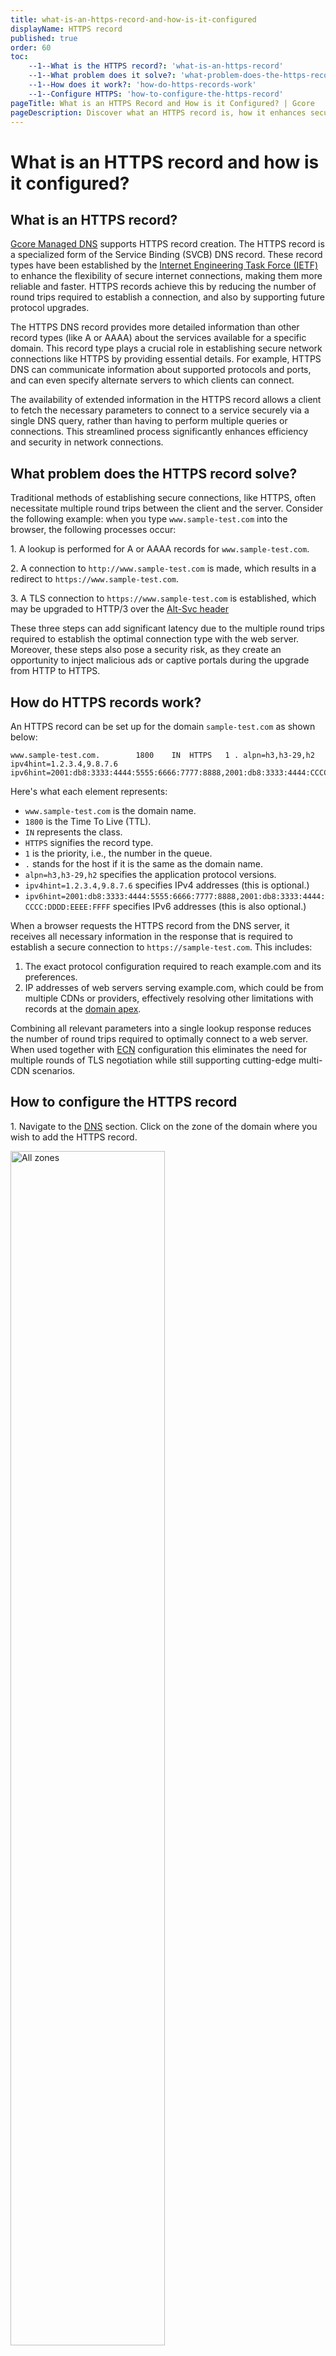 ```yaml
---
title: what-is-an-https-record-and-how-is-it-configured
displayName: HTTPS record
published: true
order: 60
toc:
    --1--What is the HTTPS record?: 'what-is-an-https-record'
    --1--What problem does it solve?: 'what-problem-does-the-https-record-solve'
    --1--How does it work?: 'how-do-https-records-work'
    --1--Configure HTTPS: 'how-to-configure-the-https-record'
pageTitle: What is an HTTPS Record and How is it Configured? | Gcore
pageDescription: Discover what an HTTPS record is, how it enhances secure internet connections, and how to configure it in the Gcore Customer Portal.
---
```

# What is an HTTPS record and how is it configured?

## What is an HTTPS record?

<a href="https://gcore.com/dns" target="_blank">Gcore Managed DNS</a> supports HTTPS record creation. The HTTPS record is a specialized form of the Service Binding (SVCB) DNS record. These record types have been established by the <a href="https://datatracker.ietf.org/doc/html/draft-ietf-dnsop-svcb-https-10" target="_blank">Internet Engineering Task Force (IETF)</a> to enhance the flexibility of secure internet connections, making them more reliable and faster. HTTPS records achieve this by reducing the number of round trips required to establish a connection, and also by supporting future protocol upgrades.

The HTTPS DNS record provides more detailed information than other record types (like A or AAAA) about the services available for a specific domain. This record type plays a crucial role in establishing secure network connections like HTTPS by providing essential details. For example, HTTPS DNS can communicate information about supported protocols and ports, and can even specify alternate servers to which clients can connect.

The availability of extended information in the HTTPS record allows a client to fetch the necessary parameters to connect to a service securely via a single DNS query, rather than having to perform multiple queries or connections. This streamlined process significantly enhances efficiency and security in network connections.

## What problem does the HTTPS record solve?

Traditional methods of establishing secure connections, like HTTPS, often necessitate multiple round trips between the client and the server. Consider the following example: when you type `www.sample-test.com` into the browser, the following processes occur:

1\. A lookup is performed for A or AAAA records for `www.sample-test.com`.

2\. A connection to `http://www.sample-test.com` is made, which results in a redirect to `https://www.sample-test.com`.

3\. A TLS connection to `https://www.sample-test.com` is established, which may be upgraded to HTTP/3 over the <a href="https://developer.mozilla.org/en-US/docs/Web/HTTP/Headers/Alt-Svc" target="_blank">Alt-Svc header</a>

These three steps can add significant latency due to the multiple round trips required to establish the optimal connection type with the web server. Moreover, these steps also pose a security risk, as they create an opportunity to inject malicious ads or captive portals during the upgrade from HTTP to HTTPS.

## How do HTTPS records work?

An HTTPS record can be set up for the domain `sample-test.com` as shown below:

```
www.sample-test.com.     	1800	IN	HTTPS	1 . alpn=h3,h3-29,h2 ipv4hint=1.2.3.4,9.8.7.6 ipv6hint=2001:db8:3333:4444:5555:6666:7777:8888,2001:db8:3333:4444:CCCC:DDDD:EEEE:FFFF

```

Here's what each element represents:

-   `www.sample-test.com` is the domain name.
-   `1800` is the Time To Live (TTL).
-   `IN` represents the class.
-   `HTTPS` signifies the record type.
-   `1` is the priority, i.e., the number in the queue.
-   `.` stands for the host if it is the same as the domain name.
-   `alpn=h3,h3-29,h2` specifies the application protocol versions.
-   `ipv4hint=1.2.3.4,9.8.7.6` specifies IPv4 addresses (this is optional.)
-   `ipv6hint=2001:db8:3333:4444:5555:6666:7777:8888,2001:db8:3333:4444:CCCC:DDDD:EEEE:FFFF` specifies IPv6 addresses (this is also optional.)

When a browser requests the HTTPS record from the DNS server, it receives all necessary information in the response that is required to establish a secure connection to `https://sample-test.com`. This includes:

1. The exact protocol configuration required to reach example.com and its preferences.
2. IP addresses of web servers serving example.com, which could be from multiple CDNs or providers, effectively resolving other limitations with records at the <a href="https://gcore.com/docs/dns/dns-records/specify-cname-at-root" target="_blank">domain apex</a>.

Combining all relevant parameters into a single lookup response reduces the number of round trips required to optimally connect to a web server. When used together with <a href="https://datatracker.ietf.org/doc/html/rfc3168" target="_blank">ECN</a> configuration this eliminates the need for multiple rounds of TLS negotiation while still supporting cutting-edge multi-CDN scenarios.

## How to configure the HTTPS record

1\. Navigate to the <a href="https://dns.gcore.com" target="_blank">DNS</a> section. Click on the zone of the domain where you wish to add the HTTPS record.

<img src="https://assets.gcore.pro/docs/dns/dns-records/manage-dns-records-non-advanced-interface-mode/dns-record-10.png" alt="All zones" width="70%">

2\. Click **Add record**.

<img src="https://assets.gcore.pro/docs/dns/dns-records/what-is-an-https-record-and-how-is-it-configured/https-conf-10.png" alt="Add a record" width="80%">

The remaining attribute configurations are displayed in the screenshot below:

<img src="https://assets.gcore.pro/docs/dns/dns-records/what-is-an-https-record-and-how-is-it-configured/https-conf-20.png" alt="attribute configurations" width="80%">

3\. **Type.** Select “HTTPS”.

4\. (Optional) **Name.** Leave this field empty if you're creating an HTTPS record type for the zone apex. If you want to work with, say, www.`sample-test.com`, add `www`.

5\. (Optional) **TTL.** Leave empty or fill with a sensible value. For testing, 300 seconds is acceptable, but for production, consider a higher value like 1800 or more. This ensures that the records do not expire too frequently and that recursive name servers can cache them effectively.

6\. **Priority.** Set the priority for the records. Common values are 1, 2, 3, or 10, 20, 30. It’s used if multiple HTTPS records are available for the same name.

7\. **TargetName.** Type a valid domain name or leave it as the `.` sign.

8\. Select the `alpn` attributes of the HTTPS record from the list. The `alpn` attribute is often used by browsers to recognize protocols supported by your web server.

9\. Select or type the values such as `https/1.1`, `http/2`, `http/3`, or others. You can choose several values from the list.

10\. Select the `ipv4hint` or `ipv6hint`. These attributes are helpful because browsers do not need to perform additional DNS lookups for your web servers' IP addresses.

11\. Type the IP address.

12\. Click **Add**.

After configuration, the record should look something like this:

<img src="https://assets.gcore.pro/docs/dns/dns-records/what-is-an-https-record-and-how-is-it-configured/https-conf-30.png" alt="record " width="80%">

You can verify the responses with kdig (a version of “dig” from Knot DNS). If you're using “dig,” please ensure you have the latest version, as older versions do not support HTTPS record types. You can also check if the created record has been added correctly using the <a href="https://gcore.com/dev-tools/dns-lookup" target="_blank">Gcore DNS Lookup</a> tool.

```
kdig https sample-test.com @ns1.gcorelabs.net

;; ->>HEADER<<- opcode: QUERY; status: NOERROR; id: 34710
;; Flags: qr aa rd; QUERY: 1; ANSWER: 1; AUTHORITY: 0; ADDITIONAL: 0

;; QUESTION SECTION:
;;sample-test.com.   		 IN    HTTPS

;; ANSWER SECTION:
sample-test.com.   	 1800    IN    HTTPS    1 . alpn=h3,h2,http/1.1 ipv4hint=1.2.3.4,9.8.7.6 ipv6hint=2001:db8:3333:4444:5555:6666:7777:8888,2001:db8:3333:4444:cccc:dddd:eeee:ffff
```

That’s it! You’ve configured your HTTPS record.